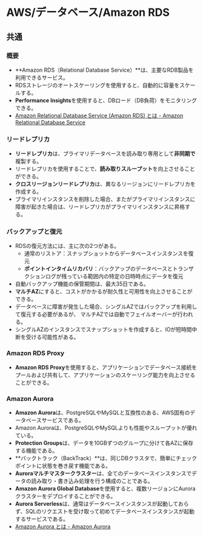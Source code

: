 # AWS/データベース/Amazon RDS

## 共通

### 概要

- **Amazon RDS（Relational Database Service）**は、主要なRDB製品を利用できるサービス。
- RDSストレージのオートスケーリングを使用すると、自動的に容量をスケールする。
- **Performance Insights**を使用すると、DBロード（DB負荷）をモニタリングできる。
- [Amazon Relational Database Service (Amazon RDS) とは - Amazon Relational Database Service](https://docs.aws.amazon.com/ja_jp/AmazonRDS/latest/UserGuide/Welcome.html)

### リードレプリカ

- **リードレプリカ**は、プライマリデータベースを読み取り専用として**非同期で**複製する。
- リードレプリカを使用することで、**読み取りスループット**を向上させることができる。
- **クロスリージョンリードレプリカ**は、異なるリージョンにリードレプリカを作成する。
- プライマリインスタンスを削除した場合、またがプライマリインスタンスに障害が起きた場合は、リードレプリカがプライマリインスタンスに昇格する。

### バックアップと復元

- RDSの復元方法には、主に次の2つがある。
  - 通常のリストア：スナップショットからデータベースインスタンスを復元
  - **ポイントインタイムリカバリ**：バックアップのデータベースとトランザクションログが残っている範囲内の特定の日時時点にデータを復元
- 自動バックアップ機能の保管期間は、最大35日である。
- **マルチAZ**にすると、コストがかかるが耐久性と可用性を向上させることができる。
- データベースに障害が発生した場合、シングルAZではバックアップを利用して復元する必要があるが、
  マルチAZでは自動でフェイルオーバーが行われる。
- シングルAZのインスタンスでスナップショットを作成すると、IOが短時間中断を受ける可能性がある。

### Amazon RDS Proxy

- **Amazon RDS Proxy**を使用すると、アプリケーションでデータベース接続をプールおよび共有して、アプリケーションのスケーリング能力を向上させることができる。

### Amazon Aurora

- **Amazon Aurora**は、PostgreSQLやMySQLと互換性のある、AWS固有のデータベースサービスである。
- Amazon Auroraは、PostgreSQLやMySQLよりも性能やスループットが優れている。
- **Protection Groups**は、データを10GBずつのグループに分けて各AZに保存する機能である。
- **バックトラック（BackTrack）**は、同じDBクラスタで、簡単にチェックポイントに状態を巻き戻す機能である。
- **Auroraマルチマスタークラスター**は、全てのデータベースインスタンスでデータの読み取り・書き込み処理を行う構成のことである。
- **Amazon Aurora Global Database**を使用すると、複数リージョンにAuroraクラスターをデプロイすることができる。
- **Aurora Serverless**は、通常はデータベースインスタンスが起動しておらず、SQLのリクエストを受け取って初めてデータベースインスタンスが起動するサービスである。
- [Amazon Aurora とは - Amazon Aurora](https://docs.aws.amazon.com/ja_jp/AmazonRDS/latest/AuroraUserGuide/CHAP_AuroraOverview.html)
